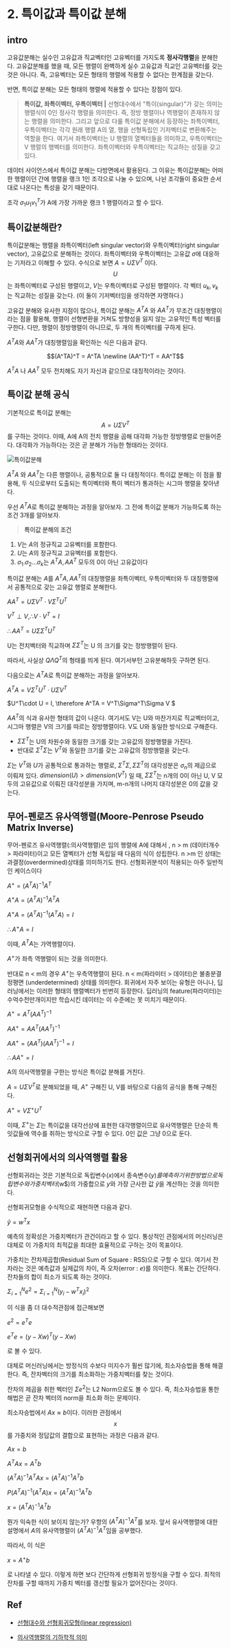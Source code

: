 # 2. 특이값과 특이값 분해

## intro

고유값분해는 실수인 고유값과 직교벡터인 고유벡터를 가지도록 **정사각행렬**을 분해한다. 고유값분해를 했을 때, 모든 행렬이 완벽하게 실수 고유값과 직교인 고유벡터를 갖는 것은 아니다. 즉, 고유벡터는 모든 형태의 행렬에 적용할 수 없다는 한계점을 갖는다.

반면, 특이값 분해는 모든 형태의 행렬에 적용할 수 있다는 장점이 있다.

> **특이값, 좌특이벡터, 우특이벡터 |**
> 선형대수에서 "특이(singular)"가 갖는 의미는 행렬식이 0인 정사각 행렬을 의미한다. 즉, 정방 행렬이나 역행렬이 존재하지 않는 행렬을 의미한다. 그리고 앞으로 다룰 특이값 분해에서 등장하는 좌특이벡터, 우특이벡터는 각각 원래 행렬 A의 열, 행을 선형독립인 기저벡터로 변환해주는 역할을 한다. 여기서 좌특이벡터는 U 행렬의 열벡터들을 의미하고, 우특이벡터는 V 행렬의 행벡터를 의미한다. 좌특이벡터와 우특이벡터는 직교하는 성질을 갖고 있다.

데이터 사이언스에서 특이값 분해는 다방면에서 활용된다. 그 이유는 특이값분해는 어떠한 행렬이던 간에 행렬을 랭크 1인 조각으로 나눌 수 있으며, 나뉜 조각들이 중요한 순서대로 나온다는 특성을 갖기 때문이다.

조각 $\sigma_1 u_1 v_1^T$가 A에 가장 가까운 랭크 1 행렬이라고 할 수 있다.



## 특이값분해란?

특이값분해는 행렬을 좌특이벡터(left singular vector)와 우특이벡터(right singular vector), 고유값으로 분해하는 것이다. 좌특이벡터와 우특이벡터는 고유값 $\sigma$에 대응하는 기저라고 이해할 수 있다. 수식으로 보면 $A = U\Sigma V^T$ 이다. $$U$$는 좌특이벡터로 구성된 행렬이고, $V$는 우특이벡터로 구성된 행렬이다. 각 벡터 $u_k, v_k$는 직교하는 성질을 갖는다. (이 둘이 기저벡터임을 생각하면 자명하다.)

고유값 분해와 유사한 지점이 많으나, 특이값 분해는 $A^TA$ 와 $AA^T$가 무조건 대칭행렬이라는 점을 활용해, 행렬이 선형변환을 거쳐도 방향성을 잃지 않는 고유적인 특성 벡터를 구한다. 다만, 행렬이 정방행렬이 아니므로, 두 개의 특이벡터를 구하게 된다.

$A^TA$와 $AA^T$가 대칭행렬임을 확인하는 식은 다음과 같다.

$$(A^TA)^T = A^TA \newline (AA^T)^T = AA^T$$

$A^TA$ 나 $AA^T$ 모두 전치해도 자기 자신과 같으므로 대칭적이라는 것이다.


## 특이값 분해 공식

기본적으로 특이값 분해는 $$A = U \Sigma V^T$$ 를 구하는 것이다. 이때, A에 A의 전치 행렬을 곱해 대각화 가능한 정방행렬로 만들어준다. 대각화가 가능하다는 것은 곧 분해가 가능한 형태라는 것이다.

![특이값분해](../../imgs/[linear-algebra-int]2-1.png)

$A^TA$ 와 $AA^T$는 다른 행렬이나, 공통적으로 둘 다 대칭적이다. 특이값 분해는 이 점을 활용해, 두 식으로부터 도출되는 특이벡터와 특이 벡터가 통과하는 시그마 행렬을 찾아낸다.

우선 $A^TA$로 특이값 분해하는 과정을 알아보자. 그 전에 특이값 분해가 가능하도록 하는 조건 3개를 알아보자.

> **특이값 분해의 조건**

1. $V$는 $A$의 정규직교 고유벡터를 포함한다.
2. $U$는 $A$의 정규직교 고유벡터를 포함한다.
3. $\sigma_1. \sigma_2 ... \sigma_k$는 $A^TA, AA^T$ 모두의 0이 아닌 고유값이다

특이값 분해는 $A$를 $A^TA, AA^T$의 대칭행렬을 좌특이벡터, 우특이벡터와 두 대칭행렬에서 공통적으로 갖는 고유값 행렬로 분해한다.

$AA^T = U\Sigma V^T \cdot V \Sigma^T U^T$

$V^T \perp V, \therefore V \cdot V^T = I$ 

$\therefore AA^T = U\Sigma\Sigma^T U^T$

U는 전치벡터와 직교하며 $\Sigma\Sigma^T$는 U 의 크기를 갖는 정방행렬이 된다.

따라서, 사실상 $Q\Lambda Q^T$의 형태를 띄게 된다. 여기서부턴 고유분해하듯 구하면 된다.

다음으로는 $A^TA$로 특이값 분해하는 과정을 알아보자.

$A^TA = V\Sigma^TU^T \cdot U \Sigma V^T$

$U^T\cdot U = I, \therefore A^TA = V^T\Sigma^T\Sigma V
$

$AA^T$의 식과 유사한 형태의 값이 나온다. 여기서도 V는 U와 마찬가지로 직교벡터이고, 시그마 행렬은 V의 크기를 따르는 정방행렬이다. V도 U와 동일한 방식으로 구해준다.

* $\Sigma \Sigma^T$는 U의 차원수와 동일한 크기를 갖는 고유값의 정방행렬을 가진다.
* 반대로 $\Sigma^T\Sigma$는 $V^T$와 동일한 크기를 갖는 고유값의 정방행렬을 갖는다.

$\Sigma$는 $V^T$와 $U$가 공통적으로 통과하는 행렬로, $\Sigma^T\Sigma, \Sigma\Sigma^T$의 대각성분은 $\sigma_n$의 제곱으로 이뤄져 있다. $dimension(U) > dimension(V^T)$ 일 때, $\Sigma\Sigma^T$는 n개의 0이 아닌 U, V 모두의 고유값으로 이뤄진 대각성분을 가지며, m-n개의 나머지 대각성분은 0의 값을 갖는다.


## 무어-펜로즈 유사역행렬(Moore-Penrose Pseudo Matrix Inverse)

무어-펜로즈 유사역행렬(:의사역행렬)은 임의 행렬에 A에 대해서 , n > m (데이터개수 > 파라미터)이고 모든 열벡터가 선형 독립일 때 다음의 식이 성립한다. n >m 인 상태는 과결정(overdermined)상태를 의미하기도 한다. 선형회귀분석이 적용되는 아주 일반적인 케이스이다

$A^+ = (A^TA)^{-1}A^T$

$A^+A = (A^TA)^{-1}A^TA$

$A^+A = (A^TA)^{-1}(A^TA) = I$

$\therefore A^+A = I$

이때, $A^TA$는 가역행렬이다.

$A^+$가 좌측 역행렬이 되는 것을 의미한다.

반대로 n < m의 경우 $A^+$는 우측역행렬이 된다. n < m(파라미터 >  데이터)은 불충분결정평면 (underdetermined) 상태를 의미한다. 회귀에서 자주 보이는 유형은 아니나, 딥러닝에서는 이러한 형태의 행렬벡터가 빈번히 등장한다. 딥러닝의 feature(파라미터)는 수억수천만개이지만 학습시킨 데이터는 이 수준에는 못 미치기 때문이다.

$A^+ = A^T(AA^T)^{-1}$

$AA^+ = AA^T(AA^T)^{-1}$

$AA^+ = (AA^T)(AA^T)^{-1} = I$ 

$\therefore AA^+ = I$

A의 의사역행렬을 구한는 방식은 특이값 분해를 거친다.

$A = U\Sigma V^T$로 분해되었을 때, $A^+$ 구해진 U, V를 바탕으로 다음의 공식을 통해 구해진다.

$A^+ = V\Sigma^+ U^T$

이때, $\Sigma^+$는 $\Sigma$는 특이값을 대각선상에 표현한 대각행렬이므로 유사역행렬은 단순히 특잇값들에 역수를 취하는 방식으로 구할 수 있다. 0인 값은 그냥 0으로 둔다.


## 선형회귀에서의 의사역행렬 활용

선형회귀라는 것은 기본적으로 독립변수($x$)에서 종속변수($y$$)를 예측하기 위한 방법으로 독립변수와 가중치 벡터($w$)의 가중합으로 $y$와 가장 근사한 값 $\hat{y}$을 계산하는 것을 의미한다.

선형회귀모형을 수식적으로 재현하면 다음과 같다.

$\hat{y} = w^Tx$

예측의 정확성은 가중치벡터가 관건이라고 할 수 있다. 통상적인 관점에서의 머신러닝은 대체로 이 가중치의 최적값을 최대한 효율적으로 구하는 것이 목표이다.

가중치는 잔차제곱합(Residual Sum of Square : RSS)으로 구할 수 있다. 여기서 잔차라는 것은 예측값과 실제값의 차이, 즉 오차(error : $e$)를 의미한다. 목표는 간단하다. 잔차들의 합이 최소가 되도록 하는 것이다.

$\Sigma^N_{i=1} e^2 = \Sigma^N_{i=1}(y_i - w^Tx_i)^2$

이 식을 좀 더 대수적관점에 접근해보면

$e^2 = e^Te$

$e^Te = (y-Xw)^T(y-Xw)$

로 볼 수 있다.

대체로 머신러닝에서는 방정식의 수보다 미지수가 훨씬 많기에, 최소자승법을 통해 해결한다. 즉, 잔차벡터의 크기를 최소화하는 가중치벡터를 찾는 것이다.

잔차의 제곱을 취한 벡터인 $\Sigma e^2$는 L2 Norm으로도 볼 수 있다. 즉, 최소자승법을 통한 해법은 곧 잔차 벡터의 norm을 최소화 하는 문제이다.

최소자승법에서 $Ax \approx b$이다. 이러한 관점에서 $$x$$를 가중치와 정답값의 결합으로 표현하는 과정은 다음과 같다.

$Ax = b$

$A^TAx = A^Tb$

$(A^TA)^{-1}A^TAx = (A^TA)^{-1}A^Tb$

$P{(A^TA)}^{-1}(A^TA)x = (A^TA)^{-1}A^Tb$

$x = {(A^TA)}^{-1}A^Tb$

뭔가 익숙한 식이 보이지 않는가? 우항의 $(A^TA)^{-1}A^T$를 보자. 앞서 유사역행렬에 대한 설명에서 $A$의 유사역행렬이 $(A^TA)^{-1}A^T$임을 공부했다.

따라서, 이 식은

$x = A^{+}b$

로 나타낼 수 있다. 이렇게 하면 보다 간단하게 선형회귀 방정식을 구할 수 있다. 최적의 잔차를 구할 때까지 가중치 벡터를 갱신할 필요가 없어진다는 것이다.



## Ref

* [선형대수와 선형회귀모형(linear regression)](https://hyeshin.oopy.io/ds/lin\_algebra/20181121\_linear\_regression)

* [의사역행렬의 기하학적 의미](https://angeloyeo.github.io/2020/11/11/pseudo\_inverse.html#google\_vignette)
